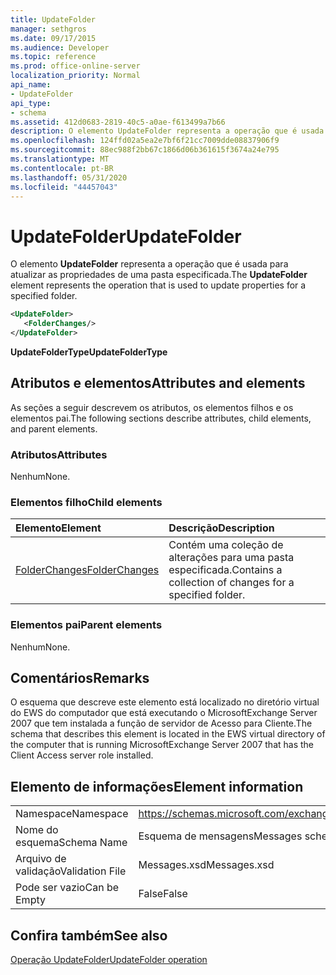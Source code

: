 ```yaml
---
title: UpdateFolder
manager: sethgros
ms.date: 09/17/2015
ms.audience: Developer
ms.topic: reference
ms.prod: office-online-server
localization_priority: Normal
api_name:
- UpdateFolder
api_type:
- schema
ms.assetid: 412d0683-2819-40c5-a0ae-f613499a7b66
description: O elemento UpdateFolder representa a operação que é usada para atualizar as propriedades de uma pasta especificada.
ms.openlocfilehash: 124ffd02a5ea2e7bf6f21cc7009dde08837906f9
ms.sourcegitcommit: 88ec988f2bb67c1866d06b361615f3674a24e795
ms.translationtype: MT
ms.contentlocale: pt-BR
ms.lasthandoff: 05/31/2020
ms.locfileid: "44457043"
---
```

# <a name="updatefolder"></a><span data-ttu-id="0433d-103">UpdateFolder</span><span class="sxs-lookup"><span data-stu-id="0433d-103">UpdateFolder</span></span>

<span data-ttu-id="0433d-104">O elemento **UpdateFolder** representa a operação que é usada para atualizar as propriedades de uma pasta especificada.</span><span class="sxs-lookup"><span data-stu-id="0433d-104">The **UpdateFolder** element represents the operation that is used to update properties for a specified folder.</span></span> 
  
```xml
<UpdateFolder>
   <FolderChanges/>
</UpdateFolder>
```

 <span data-ttu-id="0433d-105">**UpdateFolderType**</span><span class="sxs-lookup"><span data-stu-id="0433d-105">**UpdateFolderType**</span></span>
## <a name="attributes-and-elements"></a><span data-ttu-id="0433d-106">Atributos e elementos</span><span class="sxs-lookup"><span data-stu-id="0433d-106">Attributes and elements</span></span>

<span data-ttu-id="0433d-107">As seções a seguir descrevem os atributos, os elementos filhos e os elementos pai.</span><span class="sxs-lookup"><span data-stu-id="0433d-107">The following sections describe attributes, child elements, and parent elements.</span></span>
  
### <a name="attributes"></a><span data-ttu-id="0433d-108">Atributos</span><span class="sxs-lookup"><span data-stu-id="0433d-108">Attributes</span></span>

<span data-ttu-id="0433d-109">Nenhum</span><span class="sxs-lookup"><span data-stu-id="0433d-109">None.</span></span>
  
### <a name="child-elements"></a><span data-ttu-id="0433d-110">Elementos filho</span><span class="sxs-lookup"><span data-stu-id="0433d-110">Child elements</span></span>

|<span data-ttu-id="0433d-111">**Elemento**</span><span class="sxs-lookup"><span data-stu-id="0433d-111">**Element**</span></span>|<span data-ttu-id="0433d-112">**Descrição**</span><span class="sxs-lookup"><span data-stu-id="0433d-112">**Description**</span></span>|
|:-----|:-----|
|[<span data-ttu-id="0433d-113">FolderChanges</span><span class="sxs-lookup"><span data-stu-id="0433d-113">FolderChanges</span></span>](folderchanges.md) <br/> |<span data-ttu-id="0433d-114">Contém uma coleção de alterações para uma pasta especificada.</span><span class="sxs-lookup"><span data-stu-id="0433d-114">Contains a collection of changes for a specified folder.</span></span>  <br/> |
   
### <a name="parent-elements"></a><span data-ttu-id="0433d-115">Elementos pai</span><span class="sxs-lookup"><span data-stu-id="0433d-115">Parent elements</span></span>

<span data-ttu-id="0433d-116">Nenhum</span><span class="sxs-lookup"><span data-stu-id="0433d-116">None.</span></span>
  
## <a name="remarks"></a><span data-ttu-id="0433d-117">Comentários</span><span class="sxs-lookup"><span data-stu-id="0433d-117">Remarks</span></span>

<span data-ttu-id="0433d-118">O esquema que descreve este elemento está localizado no diretório virtual do EWS do computador que está executando o MicrosoftExchange Server 2007 que tem instalada a função de servidor de Acesso para Cliente.</span><span class="sxs-lookup"><span data-stu-id="0433d-118">The schema that describes this element is located in the EWS virtual directory of the computer that is running MicrosoftExchange Server 2007 that has the Client Access server role installed.</span></span>
  
## <a name="element-information"></a><span data-ttu-id="0433d-119">Elemento de informações</span><span class="sxs-lookup"><span data-stu-id="0433d-119">Element information</span></span>

|||
|:-----|:-----|
|<span data-ttu-id="0433d-120">Namespace</span><span class="sxs-lookup"><span data-stu-id="0433d-120">Namespace</span></span>  <br/> |https://schemas.microsoft.com/exchange/services/2006/messages  <br/> |
|<span data-ttu-id="0433d-121">Nome do esquema</span><span class="sxs-lookup"><span data-stu-id="0433d-121">Schema Name</span></span>  <br/> |<span data-ttu-id="0433d-122">Esquema de mensagens</span><span class="sxs-lookup"><span data-stu-id="0433d-122">Messages schema</span></span>  <br/> |
|<span data-ttu-id="0433d-123">Arquivo de validação</span><span class="sxs-lookup"><span data-stu-id="0433d-123">Validation File</span></span>  <br/> |<span data-ttu-id="0433d-124">Messages.xsd</span><span class="sxs-lookup"><span data-stu-id="0433d-124">Messages.xsd</span></span>  <br/> |
|<span data-ttu-id="0433d-125">Pode ser vazio</span><span class="sxs-lookup"><span data-stu-id="0433d-125">Can be Empty</span></span>  <br/> |<span data-ttu-id="0433d-126">False</span><span class="sxs-lookup"><span data-stu-id="0433d-126">False</span></span>  <br/> |
   
## <a name="see-also"></a><span data-ttu-id="0433d-127">Confira também</span><span class="sxs-lookup"><span data-stu-id="0433d-127">See also</span></span>



[<span data-ttu-id="0433d-128">Operação UpdateFolder</span><span class="sxs-lookup"><span data-stu-id="0433d-128">UpdateFolder operation</span></span>](updatefolder-operation.md)

